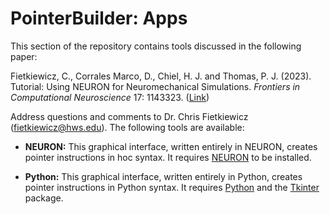 # PointerBuilder: Apps

This section of the repository contains tools discussed in the following paper:

Fietkiewicz, C., Corrales Marco, D., Chiel, H. J. and Thomas, P. J. (2023). Tutorial: Using NEURON for Neuromechanical Simulations. *Frontiers in Computational Neuroscience* 17: 1143323. ([Link](https://www.frontiersin.org/articles/10.3389/fncom.2023.1143323/))

Address questions and comments to Dr. Chris Fietkiewicz (fietkiewicz@hws.edu). The following tools are available:

* **NEURON:** This graphical interface, written entirely in NEURON, creates pointer instructions in hoc syntax. It requires [NEURON](https::/neuron.yale.edu) to be installed.

* **Python:** This graphical interface, written entirely in Python, creates pointer instructions in Python syntax. It requires [Python](https://python.org) and the [Tkinter](https://docs.python.org/3/library/tkinter.html) package.
